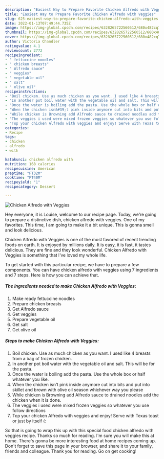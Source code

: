 ```yaml
---
description: "Easiest Way to Prepare Favorite Chicken Alfredo with Veggies"
title: "Easiest Way to Prepare Favorite Chicken Alfredo with Veggies"
slug: 625-easiest-way-to-prepare-favorite-chicken-alfredo-with-veggies
date: 2022-01-13T07:49:44.735Z
image: https://img-global.cpcdn.com/recipes/6328265722560512/680x482cq70/chicken-alfredo-with-veggies-recipe-main-photo.jpg
thumbnail: https://img-global.cpcdn.com/recipes/6328265722560512/680x482cq70/chicken-alfredo-with-veggies-recipe-main-photo.jpg
cover: https://img-global.cpcdn.com/recipes/6328265722560512/680x482cq70/chicken-alfredo-with-veggies-recipe-main-photo.jpg
author: Victoria Chandler
ratingvalue: 4.1
reviewcount: 2772
recipeingredient:
- " fettuccine noodles"
- " chicken breasts"
- " Alfredo sauce"
- " veggies"
- " vegetable oil"
- " salt"
- " olive oil"
recipeinstructions:
- "Boil chicken. Use as much chicken as you want. I used like 4 breasts from a bag of frozen chicken."
- "In another pot boil water with the vegetable oil and salt. This will be for the pasta."
- "Once the water is boiling add the pasta. Use the whole box or half whatever you like."
- "When the chicken isn&#39;t pink inside anymore cut into bits and put into skillet and brown with olive oil season whichever way you please"
- "While chicken is Browning add Alfredo sauce to drained noodles add the chicken when it is done."
- "The veggies i used were mixed frozen veggies so whatever you use follow directions"
- "Top your chicken Alfredo with veggies and enjoy! Serve with Texas toast or just by itself (:"
categories:
- Recipe
tags:
- chicken
- alfredo
- with

katakunci: chicken alfredo with 
nutrition: 168 calories
recipecuisine: American
preptime: "PT32M"
cooktime: "PT40M"
recipeyield: "1"
recipecategory: Dessert

---
```



![Chicken Alfredo with Veggies](https://img-global.cpcdn.com/recipes/6328265722560512/680x482cq70/chicken-alfredo-with-veggies-recipe-main-photo.jpg)

Hey everyone, it is Louise, welcome to our recipe page. Today, we're going to prepare a distinctive dish, chicken alfredo with veggies. One of my favorites. This time, I am going to make it a bit unique. This is gonna smell and look delicious.

Chicken Alfredo with Veggies is one of the most favored of recent trending foods on earth. It is enjoyed by millions daily. It is easy, it is fast, it tastes delicious. They are fine and they look wonderful. Chicken Alfredo with Veggies is something that I've loved my whole life.




To get started with this particular recipe, we have to prepare a few components. You can have chicken alfredo with veggies using 7 ingredients and 7 steps. Here is how you can achieve that.

<!--inarticleads1-->

##### The ingredients needed to make Chicken Alfredo with Veggies:

1. Make ready  fettuccine noodles
1. Prepare  chicken breasts
1. Get  Alfredo sauce
1. Get  veggies
1. Prepare  vegetable oil
1. Get  salt
1. Get  olive oil




<!--inarticleads2-->

##### Steps to make Chicken Alfredo with Veggies:

1. Boil chicken. Use as much chicken as you want. I used like 4 breasts from a bag of frozen chicken.
1. In another pot boil water with the vegetable oil and salt. This will be for the pasta.
1. Once the water is boiling add the pasta. Use the whole box or half whatever you like.
1. When the chicken isn&#39;t pink inside anymore cut into bits and put into skillet and brown with olive oil season whichever way you please
1. While chicken is Browning add Alfredo sauce to drained noodles add the chicken when it is done.
1. The veggies i used were mixed frozen veggies so whatever you use follow directions
1. Top your chicken Alfredo with veggies and enjoy! Serve with Texas toast or just by itself (:




So that is going to wrap this up with this special food chicken alfredo with veggies recipe. Thanks so much for reading. I'm sure you will make this at home. There's gonna be more interesting food at home recipes coming up. Don't forget to save this page in your browser, and share it to your family, friends and colleague. Thank you for reading. Go on get cooking!

